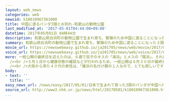 ```yaml
---
layout: web_news
categories: web
newsid: k10010967361000
title: 中国に渡るパンダ3頭とお別れ-和歌山の動物公園
last_modified_at: '2017-05-01T04:44:00+09:00'
datetime: 2017年05月01日 04時44分
description: 和歌山県白浜町の動物公園で生まれ育ち、繁殖のため中国に渡ることになった３頭のジャイアントパンダが３０日に一般公開の最終日を迎え、多くのファンが別れを惜しみました。
summary: 和歌山県白浜町の動物公園で生まれ育ち、繁殖のため中国に渡ることになった３頭のジャイアントパンダが３０日に一般公開の最終日を迎え、多くのファンが別れを惜しみました。
movie_url: https://newswebeasy.github.io/ja201705/news/web/movie/2017/05/01/k10010967361000.mp4
voice_url: https://newswebeasy.github.io/ja201705/news/web/voice/2017/05/01/k10010967361000.mp3
more: 一般公開の最終日を迎えたのは、６歳で双子のオスの「海浜」とメスの「陽浜」、それに４歳のメスの「優浜」の３頭のジャイアントパンダです。いずれも、和歌山県白浜町の動物公園「アドベンチャーワールド」で生まれ育ちましたが、繁殖のため、ことし６月に中国・成都の施設に移ることになりました。<br
  /><br />５月１日から健康状態の確認などが行われるため、一般公開は４月３０日が最終日となり、大勢のファンが愛らしい姿を写真に収めるなどして別れを惜しんでいました。<br
  /><br />大阪から来た４０代の男性は、「優浜の名付け親の１人なので、とても寂しいですが、中国に行っても元気でいてほしい」と話していました。３頭のパンダは、来月（６月）４日にお別れ会が開かれたあと、翌５日に飛行機で中国に渡る予定です。
body:
- text: ''
  title: ''
easy_news_url: /news/easy/2017/05/01/日本で生まれて育った3頭のパンダが中国へ行く/
source_url: http://www3.nhk.or.jp/news/html/20170501/k10010967361000.html
...
```

